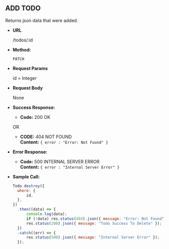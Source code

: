 ## **ADD TODO**

Returns json data that were added.

- **URL**

  /todos/:id

- **Method:**

  `PATCH`

- **Request Params**

  id = Integer

- **Request Body**

  None

- **Success Response:**

  - **Code:** 200 OK<br />

  OR

  - **CODE:** 404 NOT FOUND<br />
    **Content:** `{ error : "Error: Not Found" }`

- **Error Response:**

  - **Code:** 500 INTERNAL SERVER ERROR <br />
    **Content:** `{ error : "Internal Server Error" }`

- **Sample Call:**

  ```javascript
  Todo.destroy({
  	where: {
  		id,
  	},
  })
  	.then((data) => {
  		console.log(data);
  		if (!data) res.status(404).json({ message: "Error: Not Found" });
  		res.status(200).json({ message: "Todo Success To Delete" });
  	})
  	.catch((err) => {
  		res.status(500).json({ message: "Internal Server Error" });
  	});
  ```
